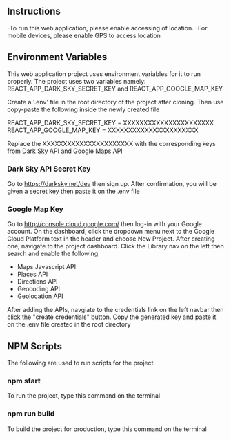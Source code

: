## Instructions

-To run this web application, please enable accessing of location.
-For mobile devices, please enable GPS to access location

## Environment Variables

This web application project uses environment variables for it to run properly. 
The project uses two variables namely: REACT_APP_DARK_SKY_SECRET_KEY and REACT_APP_GOOGLE_MAP_KEY

Create a '.env' file in the root directory of the project after cloning. Then use copy-paste the following inside the newly created file

REACT_APP_DARK_SKY_SECRET_KEY = XXXXXXXXXXXXXXXXXXXXXX
REACT_APP_GOOGLE_MAP_KEY = XXXXXXXXXXXXXXXXXXXXXX

Replace the XXXXXXXXXXXXXXXXXXXXXX with the corresponding keys from Dark Sky API and Google Maps API

### Dark Sky API Secret Key

Go to https://darksky.net/dev then sign up. After confirmation, you will be given a secret key then paste it on the .env file

### Google Map Key

Go to http://console.cloud.google.com/ then log-in with your Google account. On the dashboard, click the dropdown menu next to the Google Cloud Platform text in the header and choose New Project. After creating one, navigate to the project dashboard. Click the Library nav on the left then search and enable the following
 - Maps Javascript API
 - Places API
 - Directions API
 - Geocoding API
 - Geolocation API
 
 After adding the APIs, navgiate to the credentials link on the left navbar then click the "create credentials" button. Copy the generated key and paste it on the .env file created in the root directory
 
 ## NPM Scripts
 
 The following are used to run scripts for the project 
 
 ### npm start
 
 To run the project, type this command on the terminal
 
 ### npm run build
 
 To build the project for production, type this command on the terminal
 
 
